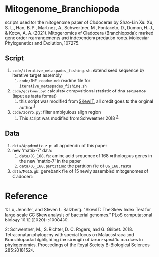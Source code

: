 # Mitogenome_Branchiopoda
scripts used for the mitogenome paper of Cladoceran by Shao-Lin Xu:
Xu, S. L., Han, B. P., Martínez, A., Schwentner, M., Fontaneto, D., Dumon, H. J., & Kotov, A. A. (2021). Mitogenomics of Cladocera (Branchiopoda): marked gene order rearrangements and independent predation roots. Molecular Phylogenetics and Evolution, 107275.

## Script
1. `code/iterative_metaspades_fishing.sh`: extend seed sequence by  iterative target assembly
    1. `code/IMF_readme.md`: readme file for `iterative_metaspades_fishing.sh`
2. `code/gcskwew.py`: calculate compositional statistic of dna sequence (input as fasta format)
    1. this script was modified from [SKewIT](https://github.com/jenniferlu717/SkewIT), all credit goes to the original author <sup>[1](#myfootnote1)</sup>
3. `code/zorro.py`: filter ambiguious align region
    1. This script was modified from Schwentner 2018 <sup>[2](#myfootnote2)</sup>

## Data
1. `data/Appdendix.zip`: all appdendix of this paper
2. new 'matrix-7' data:
    1. `data/OG_168.fa`: amino acid sequence of 168 orthologous genes in the new 'matrix-7' in the paper
    2. `data/OG_168.partition`: the partition file of `OG_168.fasta`
3. `data/MG15.gb`: genebank file of 15 newly assembled mitogenomes of Cladocera


# Reference
<a name="myfootnote1">1</a>: Lu, Jennifer, and Steven L. Salzberg. "SkewIT: The Skew Index Test for large-scale GC Skew analysis of bacterial genomes." PLoS computational biology 16.12 (2020): e1008439.

<a name="myfootnote2">2</a>: Schwentner, M., S. Richter, D. C. Rogers, and G. Giribet. 2018. Tetraconatan phylogeny with special focus on Malacostraca and Branchiopoda: highlighting the strength of taxon-specific matrices in phylogenomics. Proceedings of the Royal Society B: Biological Sciences 285:20181524.
